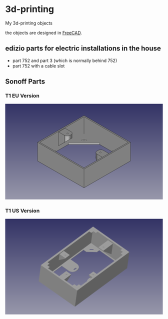 # 3d-printing
My 3d-printing objects

the objects are designed in [FreeCAD](https://www.freecadweb.org/). 

## edizio parts for electric installations in the house
* part 752 and part 3 (which is normally behind 752)
* part 752 with a cable slot

## Sonoff Parts
### T1 EU Version
![Sonoff T1 EU](https://github.com/mgafner/3d-printing/raw/master/sonoff/Aufputz_Einfach_EU/sonoff-t1-aufputz-eu.png)

### T1 US Version
![Sonoff T1 EU](https://github.com/mgafner/3d-printing/raw/master/sonoff/Aufputz_Einfach_US/sonoff-t1-aufputz-us.png)

